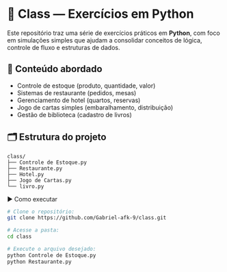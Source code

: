 # 🐍 Class — Exercícios em Python

Este repositório traz uma série de exercícios práticos em **Python**, com foco em simulações simples que ajudam a consolidar conceitos de lógica, controle de fluxo e estruturas de dados.

## 🧠 Conteúdo abordado

- Controle de estoque (produto, quantidade, valor)
- Sistemas de restaurante (pedidos, mesas)
- Gerenciamento de hotel (quartos, reservas)
- Jogo de cartas simples (embaralhamento, distribuição)
- Gestão de biblioteca (cadastro de livros)

## 🗂️ Estrutura do projeto

```plaintext
class/
├── Controle de Estoque.py
├── Restaurante.py
├── Hotel.py
├── Jogo de Cartas.py
└── livro.py
```
▶️ Como executar
```bash
# Clone o repositório:
git clone https://github.com/Gabriel-afk-9/class.git

# Acesse a pasta:
cd class

# Execute o arquivo desejado:
python Controle de Estoque.py
python Restaurante.py
